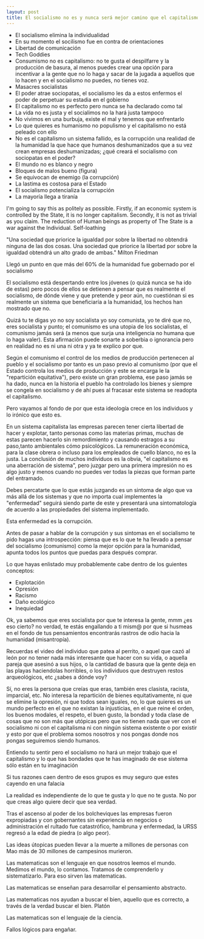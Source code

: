 ```yaml
---
layout: post
title: El socialismo no es y nunca será mejor camino que el capitalismo
---
```



- El socialismo elimina la individualidad
- En su momento el socilismo fue en contra de orientaciones
- Libertad de comunicación
- Tech Goddies
- Consumismo no es capitalismo: no te gusta el despilfarre y la producción de basura, al menos puedes crear una opción para incentivar a la gente que no lo haga y sacar de la jugada a aquellos que lo hacen y en el socialismo no puedes, no tienes voz.
- Masacres socialistas
- El poder atrae sociopatas, el socialismo les da a estos enfermos el poder de perpetuar su estadia en el gobierno
- El capitalismo no es perfecto pero nunca se ha declarado como tal
- La vida no es justa y el socialimos no la hará justa tampoco
- No vivimos en una burbuja, existe el mal y tenemos que enfrentarlo
- Lo que quieres es humanismo no populismo y el capitalismo no está peleado con ello
- No es el capitalismo un sistema fallido, es la corrupción una realidad de la humanidad la que hace que humanos deshumanizados que a su vez crean empresas deshumanizadas; ¿qué creará el socialismo con sociopatas en el poder?
- El mundo no es blanco y negro
- Bloques de malos bueno (figura)
- Se equivocan de enemigo (la corrupción)
- La lastima es costosa para el Estado
- El socialismo potencializa la corrupción
- La mayoría llega a tiranía

I'm going to say this as politely as possible.
Firstly, if an economic system is controlled by the State, it is no longer capitalism.
Secondly, it is not as trivial as you claim. The reduction of Human beings as property of The State is a war against the Individual. Self-loathing


"Una sociedad que priorice la igualdad por sobre la libertad no obtendrá ninguna de las dos cosas. Una sociedad que priorice la libertad por sobre la igualdad obtendrá un alto grado de ambas."
Milton Friedman





Llegó un punto en que más del 60% de la humanidad fue gobernado por el socialismo

El socialismo está despertando entre los jóvenes (o quizá nunca se ha ido de estas) pero pocos de ellos se detienen a pensar que es realmente el socialismo, de dónde viene y que pretende y peor aún, no cuestiónan si es realmente un sistema que beneficiaría a la humanidad, los hechos han mostrado que no.

Quizá tu te digas yo no soy socialista yo soy comunista, yo te diré que no, eres socialista y punto; el comunismo es una utopia de los socialistas, el comunismo jamás será (a menos que surja una inteligencia no humana que lo haga valer). Esta afirmación puede sonarte a soberbia o ignorancia pero en realidad no es ni una ni otra y ya te explico por que.

Según el comunismo el control de los medios de producción pertenecen al pueblo y el socialismo por tanto es un paso previo al comunismo (por que el Estado controla los medios de producción y este se encarga le la "repartición equitativa"), pero existe un gran problema, ese paso jamás se ha dado, nunca en la historia el pueblo ha controlado los bienes y siempre se congela en socialismo y de ahí pues al fracasar este sistema se readopta el capitalismo.

Pero vayamos al fondo de por que esta ideología crece en los individuos y lo irónico que esto es.

En un sistema capitalista las empresas parecen tener cierta libertad de hacer y explotar, tanto personas como las materias primas, muchas de estas parecen hacerlo sin remordimiento y causando estragos a su paso,tanto ambientales cómo psicológicos. La remuneración económica, para la clase obrera o incluso para los empleados de cuello blanco, no es la justa. La conclusión de muchos individuos es la obvia, "el capitalismo es una aberración de sistema", pero juzgar pero una primera impresión no es algo justo y menos cuando no puedes ver todas la piezas que forman parte del entramado.

Debes percatarte que lo que estás juzgando es un sintoma de algo que va más allá de los sistemas y que no importa cual implementes la "enfermedad" seguirá siendo parte de este y presentará una sintomatología de acuerdo a las propiedades del sistema implementado.

Esta enfermedad es la corrupción.

Antes de pasar a hablar de la corrupción y sus sintomas en el socialismo te pido hagas una introspección: piensa que es lo que te ha llevado a pensar del socialismo (comunismo) como la mejor opción para la humanidad, apunta todos los puntos que puedas para después comprar.

Lo que hayas enlistado muy probablemente cabe dentro de los guientes conceptos:

- Explotación
- Opresión
- Racismo
- Daño ecológico
- Inequiedad

Ok, ya sabemos que eres socialista por que te interesa la gente, mmm ¿es eso cierto? no verdad, te estás engallando a ti mism@ por que si husmeas en el fondo de tus pensamientos encontrarás rastros de odio hacia la humanidad (misantropía).

Recuerdas el video del individuo que  patea al perrito, o aquel que cazó al león por no tener nada más interesante que hacer con su vida, o aquella pareja que asesinó a sus hijos, o la cantidad de basura que la gente deja en las playas haciendolas horribles, o los individuos que destruyen restos arqueológicos, etc ¿sabes a dónde voy?

Sí, no eres la persona que creías que eras, también eres clasista, racista, imparcial, etc. No interesa la repartición de bienes equitativamente, ni que se elimine la opresión, ni que todos sean iguales, no, lo que quieres es un mundo perfecto en el que no existan la injusticias, en el que reine el orden, los buenos modales, el respeto, el buen gusto, la bondad y toda clase de cosas que no son más que utópicas pero que no tienen nada que ver con el socialismo ni con el capitalisma ni con ningún sistema existente o por existir y esto por que el problema somos nosotros y nos pongas donde nos pongas seguiremos siendo humanos.

Entiendo tu sentir pero el socialismo no hará un mejor trabajo que el capitalismo y lo que has bondades que te has imaginado de ese sistema sólo están en tu imaginación


Si tus razones caen dentro de esos grupos es muy seguro que estes cayendo en una falacia


La realidad es independiente de lo que te gusta y lo que no te gusta. No por que creas algo quiere decir que sea verdad.

Tras el ascenso al poder de los bolcheviques las empresas fueron expropiadas y con gobernantes sin experiencia en negocios o administración el rultado fue catastrófico, hambruna y enfermedad, la URSS regresó a la edad de piedra (o algo peor).

Las ideas útopicas pueden llevar a la muerte a millones de personas con Mao más de 30 millones de campesinos murieron.

Las matematicas son el lenguaje en que nosotros leemos el mundo. Medimos el mundo, lo contamos. Tratamos de comprenderlo y sistematizarlo. Para eso sirven las matematicas.

Las matematicas se enseñan para desarrollar el pensamiento abstracto.

Las matematicas nos ayudan a buscar el bien, aquello que es correcto, a través de la verdad buscar el bien.
Platón

Las matematicas son el lenguaje de la ciencia.


Fallos lógicos para engañar.